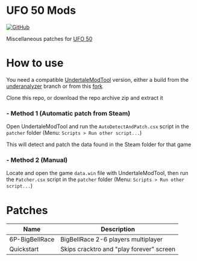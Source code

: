 UFO 50 Mods
===========

[![GitHub](https://img.shields.io/github/license/p-sam/ufo50-mods)](https://github.com/p-sam/ufo50-mods/blob/master/LICENSE)

Miscellaneous patches for [UFO 50](https://50games.fun/)

# How to use

You need a compatible [UndertaleModTool](https://github.com/UnderminersTeam/UndertaleModTool) version, either a build from the [underanalyzer](https://github.com/UnderminersTeam/UndertaleModTool/tree/underanalyzer) branch or from this [fork](https://github.com/p-sam/UndertaleModTool)

Clone this repo, or download the repo archive zip and extract it 

### - Method 1 (Automatic patch from Steam)

Open UndertaleModTool and run the `AutoDetectAndPatch.csx` script in the `patcher` folder (Menu: `Scripts > Run other script...`)

This will detect and patch the data found in the Steam folder for that game

### - Method 2 (Manual)

Locate and open the game `data.win` file with UndertaleModTool, then run the `Patcher.csx` script in the `patcher` folder (Menu: `Scripts > Run other script...`)

# Patches

| Name | Description |
| --- | --- |
| 6P-BigBellRace | BigBellRace 2-6 players multiplayer |
| Quickstart | Skips cracktro and "play forever" screen |
